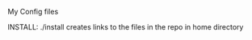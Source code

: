 My Config files

INSTALL: 
    ./install
    creates links to the files in the repo in home directory
